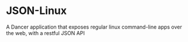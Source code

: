 JSON-Linux
==========

A Dancer application that exposes regular linux command-line apps over the web, with a restful JSON API
